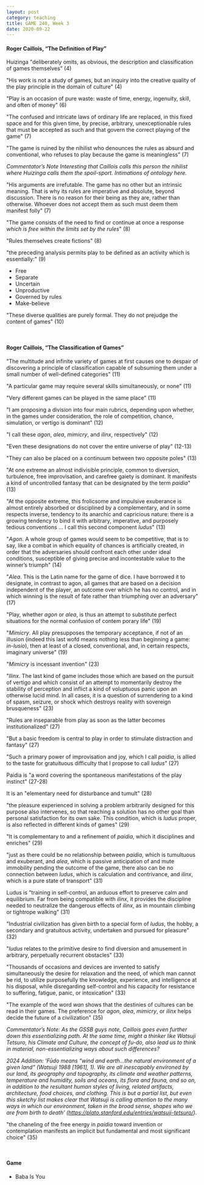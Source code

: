 ```yaml
---
layout: post
category: teaching
title: GAME 240, Week 3
date: 2020-09-22
---
```


#### Roger Caillois, “The Definition of Play”

Huizinga "deliberately omits, as obvious, the description and classification of games themselves" (4)

"His work is not a study of games, but an inquiry into the creative quality of the play principle in the domain of culture" (4)

"Play is an occasion of pure waste: waste of time, energy, ingenuity, skill, and often of money" (6)

"The confused and intricate laws of ordinary life are replaced, in this fixed space and for this given time, by precise, arbitrary, unexceptionable rules that must be accepted as such and that govern the correct playing of the game" (7)

"The game is ruined by the nihilist who denounces the rules as absurd and conventional, who refuses to play because the game is meaningless" (7)

*Commentator’s Note Interesting that Caillois calls this person the nihilist where Huizinga calls them the spoil-sport. Intimations of ontology here.*

"His arguments are irrefutable. The game has no other but an intrinsic meaning. That is why its rules are imperative and absolute, beyond discussion. There is no reason for their being as they are, rather than otherwise. Whoever does not accept them as such must deem them manifest folly" (7)

"The game consists of the need to find or continue at once a response *which is free within the limits set by the rules*" (8)

"Rules themselves create fictions" (8)

"the preceding analysis permits play to be defined as an activity which is essentially:" (9)

- Free
- Separate
- Uncertain
- Unproductive
- Governed by rules
- Make-believe

"These diverse qualities are purely formal. They do not prejudge the content of games" (10)

<br>


#### Roger Caillois, “The Classification of Games”

"The multitude and infinite variety of games at first causes one to despair of discovering a principle of classification capable of subsuming them under a small number of well-defined categories" (11)

"A particular game may require several skills simultaneously, or none" (11)

"Very different games can be played in the same place" (11)

"I am proposing a division into four main rubrics, depending upon whether, in the games under consideration, the role of competition, chance, simulation, or vertigo is dominant" (12)

"I call these *agon*, *alea*, *mimicry*, and *ilinx*, respectively" (12)

"Even these designations do not cover the entire universe of play" (12-13)

"They can also be placed on a continuum between two opposite poles" (13)

"At one extreme an almost indivisible principle, common to diversion, turbulence, free improvisation, and carefree gaiety is dominant. It manifests a kind of uncontrolled fantasy that can be designated by the term *paidia*" (13)

"At the opposite extreme, this frolicsome and impulsive exuberance is almost entirely absorbed or disciplined by a complementary, and in some respects inverse, tendency to its anarchic and capricious nature: there is a growing tendency to bind it with arbitrary, imperative, and purposely tedious conventions ... I call this second component *ludus*" (13)

"*Agon*. A whole group of games would seem to be competitive, that is to say, like a combat in which equality of chances is artificially created, in order that the adversaries should confront each other under ideal conditions, susceptible of giving precise and incontestable value to the winner’s triumph" (14)

"*Alea*. This is the Latin name for the game of dice. I have borrowed it to designate, in contrast to agon, all games that are based on a decision independent of the player, an outcome over which he has no control, and in which winning is the result of fate rather than triumphing over an adversary" (17)

"Play, whether *agon* or *alea*, is thus an attempt to substitute perfect situations for the normal confusion of contem porary life" (19)

"*Mimicry*. All play presupposes the temporary acceptance, if not of an illusion (indeed this last wofd means nothing less than beginning a game: *in-lusio*), then at least of a closed, conventional, and, in certain respects, imaginary universe" (19)

"*Mimicry* is incessant invention" (23)

"*llinx*. The last kind of game includes those which are based on the pursuit of vertigo and which consist of an attempt to momentarily destroy the stability of perception and inflict a kind of voluptuous panic upon an otherwise lucid mind. In all cases, it is a question of surrendering to a kind of spasm, seizure, or shock which destroys reality with sovereign brusqueness" (23)

"Rules are inseparable from play as soon as the latter becomes institutionalized" (27)

"But a basic freedom is central to play in order to stimulate distraction and fantasy" (27)

"Such a primary power of improvisation and joy, which I call *paidia*, is allied to the taste for gratuituous difficulty that I propose to call *ludus*" (27)

Paidia is "a word covering the spontaneous manifestations of the play instinct" (27-28)

It is an "elementary need for disturbance and tumult" (28)

"the pleasure experienced in solving a problem arbitrarily designed for this purpose also intervenes, so that reaching a solution has no other goal than personal satisfaction for its own sake. This condition, which is *ludus* proper, is also reflected in different kinds of games" (29)

"It is complementary to and a refinement of *paidia*, which it disciplines and enriches" (29)

"just as there could be no relationship between *paidia*, which is tumultuous and exuberant, and *alea*, which is passive anticipation of and mute immobility pending the outcome of the game, there also can be no connection between *ludus*, which is calculation and contrivance, and *ilinx*, which is a pure state of transport" (31)

Ludus is "training in self-control, an arduous effort to preserve calm and equilibrium. Far from being compatible with *ilinx*, it provides the discipline needed to neutralize the dangerous effects of *ilinx*, as in mountain climbing or tightrope walking" (31)

"Industrial civilization has given birth to a special form of *ludus*, the hobby, a secondary and gratuitous activity, undertaken and pursued for pleasure" (32)

"*ludus* relates to the primitive desire to find diversion and amusement in arbitrary, perpetually recurrent obstacles" (33)

"Thousands of occasions and devices are invented to satisfy simultaneously the desire for relaxation and the need, of which man cannot be rid, to utilize purposefully the knowledge, experience, and intelligence at his disposal, while disregarding self-control and his capacity for resistance to suffering, fatigue, panic, or intoxication" (33)

"The example of the word *wan* shows that the destinies of cultures can be read in their games. The preference for *agon*, *alea*, *mimicry*, or *ilinx* helps decide the future of a civilization" (35)

*Commentator’s Note: As the GSSB guys note, Caillois goes even further down this essentializing path. At the same time, might a thinker like Watsuji Tetsuro, his Climate and Culture, the concept of fu-do, also lead us to think in material, non-essentializing ways about such differences?*

*2024 Addition: ‘Fūdo means “wind and earth…the natural environment of a given land” (Watsuji 1988 [1961], 1). We are all inescapably environed by our land, its geography and topography, its climate and weather patterns, temperature and humidity, soils and oceans, its flora and fauna, and so on, in addition to the resultant human styles of living, related artifacts, architecture, food choices, and clothing. This is but a partial list, but even this sketchy list makes clear that Watsuji is calling attention to the many ways in which our environment, taken in the broad sense, shapes who we are from birth to death’ (https://plato.stanford.edu/entries/watsuji-tetsuro/).*

"the chaneling of the free energy in *paidia* toward invention or contemplation manifests an implicit but fundamental and most significant choice" (35)

<br>

#### Game

* Baba Is You
